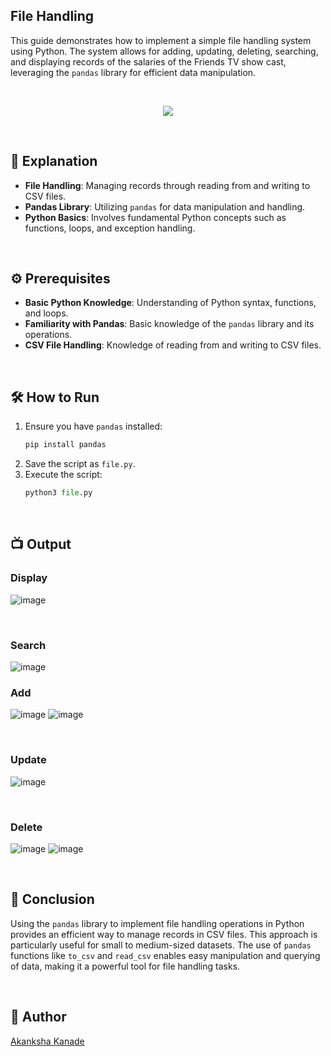 
## File Handling

This guide demonstrates how to implement a simple file handling system using Python. The system allows for adding, updating, deleting, searching, and displaying records of the salaries of the Friends TV show cast, leveraging the `pandas` library for efficient data manipulation.

<br>

<p align="center">
    <img src="https://github.com/user-attachments/assets/6ac4add8-45d7-4574-a37f-7af1b32398b5">
  
</p>

<br>

## 🌟 Explanation

- **File Handling**: Managing records through reading from and writing to CSV files.
- **Pandas Library**: Utilizing `pandas` for data manipulation and handling.
- **Python Basics**: Involves fundamental Python concepts such as functions, loops, and exception handling.

<br>

## ⚙️ Prerequisites

- **Basic Python Knowledge**: Understanding of Python syntax, functions, and loops.
- **Familiarity with Pandas**: Basic knowledge of the `pandas` library and its operations.
- **CSV File Handling**: Knowledge of reading from and writing to CSV files.

<br>

## 🛠️ How to Run

1. Ensure you have `pandas` installed:
    ```bash
    pip install pandas
    ```
2. Save the script as `file.py`.
3. Execute the script:
    ```python
    python3 file.py
    ```

<br>

## 📺 Output

### Display
![image](https://github.com/user-attachments/assets/c0af8c77-37c0-49c9-8330-10a644161205)

<br>

### Search

![image](https://github.com/user-attachments/assets/9a21dc39-aff1-4d5b-aabe-04ed5bf538a0)
<br>

### Add

![image](https://github.com/user-attachments/assets/6421d707-68bf-406f-85a4-d4b62d7b9d96)
![image](https://github.com/user-attachments/assets/b524d5f0-d955-42e8-8fad-88868f4f62ad)

<br>

### Update 

![image](https://github.com/user-attachments/assets/c74bc9f3-c87c-48d5-a497-8c84600cab34)

<br>

### Delete

![image](https://github.com/user-attachments/assets/b77cd569-5f15-4d6d-9db2-9e352a5d0c6d)
![image](https://github.com/user-attachments/assets/71b7bd69-1cbf-4342-a779-0b62cb9711f6)

<br>

## 📜 Conclusion

Using the `pandas` library to implement file handling operations in Python provides an efficient way to manage records in CSV files. This approach is particularly useful for small to medium-sized datasets. The use of `pandas` functions like `to_csv` and `read_csv` enables easy manipulation and querying of data, making it a powerful tool for file handling tasks.

<br>

## 👻 Author

[Akanksha Kanade](https://github.com/CandyBeans1609)
